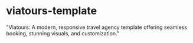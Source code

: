 # viatours-template
"Viatours: A modern, responsive travel agency template offering seamless booking, stunning visuals, and customization."
